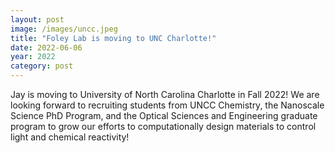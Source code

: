 ```yaml
---
layout: post
image: /images/uncc.jpeg
title: "Foley Lab is moving to UNC Charlotte!"
date: 2022-06-06
year: 2022
category: post
---
```

Jay is moving to University of North Carolina Charlotte in Fall 2022!  We are looking forward to recruiting
students from UNCC Chemistry, the Nanoscale Science PhD Program, and the Optical Sciences and Engineering graduate program to grow our efforts to computationally design materials to control light and chemical reactivity!  
